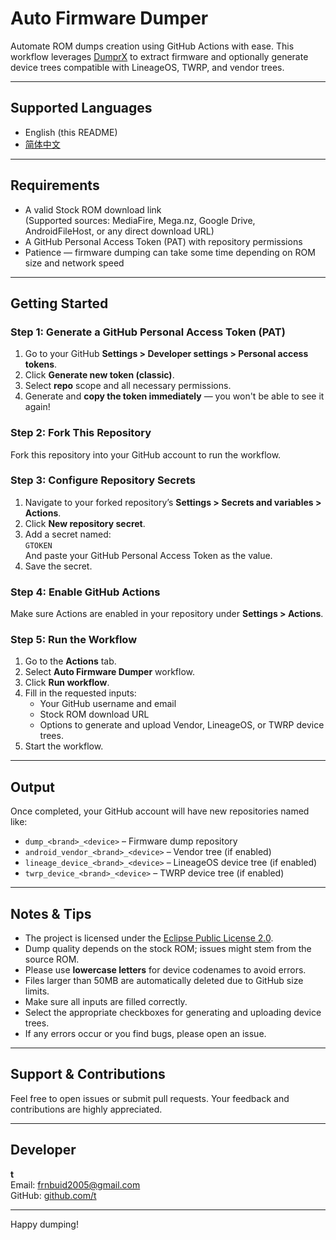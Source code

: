# Auto Firmware Dumper

Automate ROM dumps creation using GitHub Actions with ease. This workflow leverages [DumprX](https://github.com/DumprX/DumprX) to extract firmware and optionally generate device trees compatible with LineageOS, TWRP, and vendor trees.

---

## Supported Languages

- English (this README)
- [简体中文](./README_CN.md)

---

## Requirements

- A valid Stock ROM download link  
  (Supported sources: MediaFire, Mega.nz, Google Drive, AndroidFileHost, or any direct download URL)
- A GitHub Personal Access Token (PAT) with repository permissions
- Patience — firmware dumping can take some time depending on ROM size and network speed

---

## Getting Started

### Step 1: Generate a GitHub Personal Access Token (PAT)

1. Go to your GitHub **Settings > Developer settings > Personal access tokens**.
2. Click **Generate new token (classic)**.
3. Select **repo** scope and all necessary permissions.
4. Generate and **copy the token immediately** — you won't be able to see it again!

### Step 2: Fork This Repository

Fork this repository into your GitHub account to run the workflow.

### Step 3: Configure Repository Secrets

1. Navigate to your forked repository’s **Settings > Secrets and variables > Actions**.
2. Click **New repository secret**.
3. Add a secret named:  
   `GTOKEN`  
   And paste your GitHub Personal Access Token as the value.
4. Save the secret.

### Step 4: Enable GitHub Actions

Make sure Actions are enabled in your repository under **Settings > Actions**.

### Step 5: Run the Workflow

1. Go to the **Actions** tab.
2. Select **Auto Firmware Dumper** workflow.
3. Click **Run workflow**.
4. Fill in the requested inputs:
   - Your GitHub username and email
   - Stock ROM download URL
   - Options to generate and upload Vendor, LineageOS, or TWRP device trees.
5. Start the workflow.

---

## Output

Once completed, your GitHub account will have new repositories named like:

- `dump_<brand>_<device>` – Firmware dump repository
- `android_vendor_<brand>_<device>` – Vendor tree (if enabled)
- `lineage_device_<brand>_<device>` – LineageOS device tree (if enabled)
- `twrp_device_<brand>_<device>` – TWRP device tree (if enabled)

---

## Notes & Tips

- The project is licensed under the [Eclipse Public License 2.0](https://www.eclipse.org/legal/epl-2.0/).
- Dump quality depends on the stock ROM; issues might stem from the source ROM.
- Please use **lowercase letters** for device codenames to avoid errors.
- Files larger than 50MB are automatically deleted due to GitHub size limits.
- Make sure all inputs are filled correctly.
- Select the appropriate checkboxes for generating and uploading device trees.
- If any errors occur or you find bugs, please open an issue.

---

## Support & Contributions

Feel free to open issues or submit pull requests. Your feedback and contributions are highly appreciated.

---

## Developer

**t**  
Email: frnbuid2005@gmail.com  
GitHub: [github.com/t](https://github.com/t)

---

Happy dumping! 
